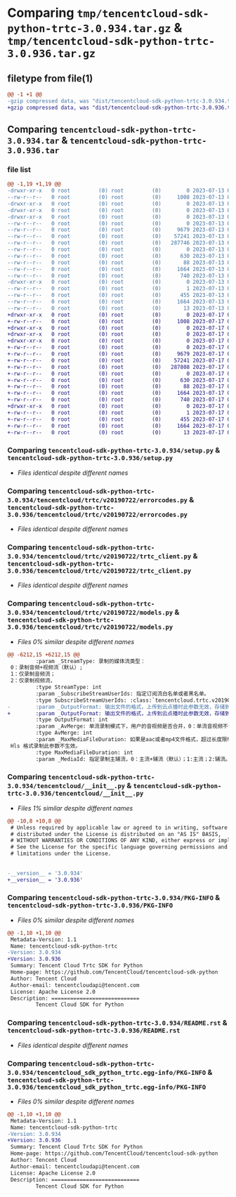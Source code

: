 # Comparing `tmp/tencentcloud-sdk-python-trtc-3.0.934.tar.gz` & `tmp/tencentcloud-sdk-python-trtc-3.0.936.tar.gz`

## filetype from file(1)

```diff
@@ -1 +1 @@
-gzip compressed data, was "dist/tencentcloud-sdk-python-trtc-3.0.934.tar", last modified: Thu Jul 13 00:36:53 2023, max compression
+gzip compressed data, was "dist/tencentcloud-sdk-python-trtc-3.0.936.tar", last modified: Mon Jul 17 00:38:45 2023, max compression
```

## Comparing `tencentcloud-sdk-python-trtc-3.0.934.tar` & `tencentcloud-sdk-python-trtc-3.0.936.tar`

### file list

```diff
@@ -1,19 +1,19 @@
-drwxr-xr-x   0 root         (0) root         (0)        0 2023-07-13 00:36:53.000000 tencentcloud-sdk-python-trtc-3.0.934/
--rw-r--r--   0 root         (0) root         (0)     1008 2023-07-13 00:36:53.000000 tencentcloud-sdk-python-trtc-3.0.934/setup.py
-drwxr-xr-x   0 root         (0) root         (0)        0 2023-07-13 00:36:53.000000 tencentcloud-sdk-python-trtc-3.0.934/tencentcloud/
-drwxr-xr-x   0 root         (0) root         (0)        0 2023-07-13 00:36:53.000000 tencentcloud-sdk-python-trtc-3.0.934/tencentcloud/trtc/
-drwxr-xr-x   0 root         (0) root         (0)        0 2023-07-13 00:36:53.000000 tencentcloud-sdk-python-trtc-3.0.934/tencentcloud/trtc/v20190722/
--rw-r--r--   0 root         (0) root         (0)        0 2023-07-13 00:36:53.000000 tencentcloud-sdk-python-trtc-3.0.934/tencentcloud/trtc/v20190722/__init__.py
--rw-r--r--   0 root         (0) root         (0)     9679 2023-07-13 00:36:53.000000 tencentcloud-sdk-python-trtc-3.0.934/tencentcloud/trtc/v20190722/errorcodes.py
--rw-r--r--   0 root         (0) root         (0)    57241 2023-07-13 00:36:53.000000 tencentcloud-sdk-python-trtc-3.0.934/tencentcloud/trtc/v20190722/trtc_client.py
--rw-r--r--   0 root         (0) root         (0)   287746 2023-07-13 00:36:53.000000 tencentcloud-sdk-python-trtc-3.0.934/tencentcloud/trtc/v20190722/models.py
--rw-r--r--   0 root         (0) root         (0)        0 2023-07-13 00:36:53.000000 tencentcloud-sdk-python-trtc-3.0.934/tencentcloud/trtc/__init__.py
--rw-r--r--   0 root         (0) root         (0)      630 2023-07-13 00:36:53.000000 tencentcloud-sdk-python-trtc-3.0.934/tencentcloud/__init__.py
--rw-r--r--   0 root         (0) root         (0)       88 2023-07-13 00:36:53.000000 tencentcloud-sdk-python-trtc-3.0.934/setup.cfg
--rw-r--r--   0 root         (0) root         (0)     1664 2023-07-13 00:36:53.000000 tencentcloud-sdk-python-trtc-3.0.934/PKG-INFO
--rw-r--r--   0 root         (0) root         (0)      740 2023-07-13 00:36:53.000000 tencentcloud-sdk-python-trtc-3.0.934/README.rst
-drwxr-xr-x   0 root         (0) root         (0)        0 2023-07-13 00:36:53.000000 tencentcloud-sdk-python-trtc-3.0.934/tencentcloud_sdk_python_trtc.egg-info/
--rw-r--r--   0 root         (0) root         (0)        1 2023-07-13 00:36:53.000000 tencentcloud-sdk-python-trtc-3.0.934/tencentcloud_sdk_python_trtc.egg-info/dependency_links.txt
--rw-r--r--   0 root         (0) root         (0)      455 2023-07-13 00:36:53.000000 tencentcloud-sdk-python-trtc-3.0.934/tencentcloud_sdk_python_trtc.egg-info/SOURCES.txt
--rw-r--r--   0 root         (0) root         (0)     1664 2023-07-13 00:36:53.000000 tencentcloud-sdk-python-trtc-3.0.934/tencentcloud_sdk_python_trtc.egg-info/PKG-INFO
--rw-r--r--   0 root         (0) root         (0)       13 2023-07-13 00:36:53.000000 tencentcloud-sdk-python-trtc-3.0.934/tencentcloud_sdk_python_trtc.egg-info/top_level.txt
+drwxr-xr-x   0 root         (0) root         (0)        0 2023-07-17 00:38:45.000000 tencentcloud-sdk-python-trtc-3.0.936/
+-rw-r--r--   0 root         (0) root         (0)     1008 2023-07-17 00:38:45.000000 tencentcloud-sdk-python-trtc-3.0.936/setup.py
+drwxr-xr-x   0 root         (0) root         (0)        0 2023-07-17 00:38:45.000000 tencentcloud-sdk-python-trtc-3.0.936/tencentcloud/
+drwxr-xr-x   0 root         (0) root         (0)        0 2023-07-17 00:38:45.000000 tencentcloud-sdk-python-trtc-3.0.936/tencentcloud/trtc/
+drwxr-xr-x   0 root         (0) root         (0)        0 2023-07-17 00:38:45.000000 tencentcloud-sdk-python-trtc-3.0.936/tencentcloud/trtc/v20190722/
+-rw-r--r--   0 root         (0) root         (0)        0 2023-07-17 00:38:45.000000 tencentcloud-sdk-python-trtc-3.0.936/tencentcloud/trtc/v20190722/__init__.py
+-rw-r--r--   0 root         (0) root         (0)     9679 2023-07-17 00:38:45.000000 tencentcloud-sdk-python-trtc-3.0.936/tencentcloud/trtc/v20190722/errorcodes.py
+-rw-r--r--   0 root         (0) root         (0)    57241 2023-07-17 00:38:45.000000 tencentcloud-sdk-python-trtc-3.0.936/tencentcloud/trtc/v20190722/trtc_client.py
+-rw-r--r--   0 root         (0) root         (0)   287808 2023-07-17 00:38:45.000000 tencentcloud-sdk-python-trtc-3.0.936/tencentcloud/trtc/v20190722/models.py
+-rw-r--r--   0 root         (0) root         (0)        0 2023-07-17 00:38:45.000000 tencentcloud-sdk-python-trtc-3.0.936/tencentcloud/trtc/__init__.py
+-rw-r--r--   0 root         (0) root         (0)      630 2023-07-17 00:38:45.000000 tencentcloud-sdk-python-trtc-3.0.936/tencentcloud/__init__.py
+-rw-r--r--   0 root         (0) root         (0)       88 2023-07-17 00:38:45.000000 tencentcloud-sdk-python-trtc-3.0.936/setup.cfg
+-rw-r--r--   0 root         (0) root         (0)     1664 2023-07-17 00:38:45.000000 tencentcloud-sdk-python-trtc-3.0.936/PKG-INFO
+-rw-r--r--   0 root         (0) root         (0)      740 2023-07-17 00:38:45.000000 tencentcloud-sdk-python-trtc-3.0.936/README.rst
+drwxr-xr-x   0 root         (0) root         (0)        0 2023-07-17 00:38:45.000000 tencentcloud-sdk-python-trtc-3.0.936/tencentcloud_sdk_python_trtc.egg-info/
+-rw-r--r--   0 root         (0) root         (0)        1 2023-07-17 00:38:45.000000 tencentcloud-sdk-python-trtc-3.0.936/tencentcloud_sdk_python_trtc.egg-info/dependency_links.txt
+-rw-r--r--   0 root         (0) root         (0)      455 2023-07-17 00:38:45.000000 tencentcloud-sdk-python-trtc-3.0.936/tencentcloud_sdk_python_trtc.egg-info/SOURCES.txt
+-rw-r--r--   0 root         (0) root         (0)     1664 2023-07-17 00:38:45.000000 tencentcloud-sdk-python-trtc-3.0.936/tencentcloud_sdk_python_trtc.egg-info/PKG-INFO
+-rw-r--r--   0 root         (0) root         (0)       13 2023-07-17 00:38:45.000000 tencentcloud-sdk-python-trtc-3.0.936/tencentcloud_sdk_python_trtc.egg-info/top_level.txt
```

### Comparing `tencentcloud-sdk-python-trtc-3.0.934/setup.py` & `tencentcloud-sdk-python-trtc-3.0.936/setup.py`

 * *Files identical despite different names*

### Comparing `tencentcloud-sdk-python-trtc-3.0.934/tencentcloud/trtc/v20190722/errorcodes.py` & `tencentcloud-sdk-python-trtc-3.0.936/tencentcloud/trtc/v20190722/errorcodes.py`

 * *Files identical despite different names*

### Comparing `tencentcloud-sdk-python-trtc-3.0.934/tencentcloud/trtc/v20190722/trtc_client.py` & `tencentcloud-sdk-python-trtc-3.0.936/tencentcloud/trtc/v20190722/trtc_client.py`

 * *Files identical despite different names*

### Comparing `tencentcloud-sdk-python-trtc-3.0.934/tencentcloud/trtc/v20190722/models.py` & `tencentcloud-sdk-python-trtc-3.0.936/tencentcloud/trtc/v20190722/models.py`

 * *Files 0% similar despite different names*

```diff
@@ -6212,15 +6212,15 @@
         :param _StreamType: 录制的媒体流类型：
 0：录制音频+视频流（默认）;
 1：仅录制音频流；
 2：仅录制视频流，
         :type StreamType: int
         :param _SubscribeStreamUserIds: 指定订阅流白名单或者黑名单。
         :type SubscribeStreamUserIds: :class:`tencentcloud.trtc.v20190722.models.SubscribeStreamUserIds`
-        :param _OutputFormat: 输出文件的格式，上传到云点播时此参数无效，存储到云点播时请关注TencentVod内的MediaType参数。0：(默认)输出文件为hls格式。1：输出文件格式为hls+mp4。2：输出文件格式为hls+aac 。
+        :param _OutputFormat: 输出文件的格式，上传到云点播时此参数无效，存储到云点播时请关注TencentVod内的MediaType参数。0：(默认)输出文件为hls格式。1：输出文件格式为hls+mp4。2：输出文件格式为hls+aac 。3：输出文件格式为mp4。4：输出文件格式为aac。
         :type OutputFormat: int
         :param _AvMerge: 单流录制模式下，用户的音视频是否合并，0：单流音视频不合并（默认）。1：单流音视频合并成一个ts。混流录制此参数无需设置，默认音视频合并。
         :type AvMerge: int
         :param _MaxMediaFileDuration: 如果是aac或者mp4文件格式，超过长度限制后，系统会自动拆分视频文件。单位：分钟。默认为1440min（24h），取值范围为1-1440。【单文件限制最大为2G，满足文件大小 >2G 或录制时长度 > 24h任意一个条件，文件都会自动切分】
 Hls 格式录制此参数不生效。
         :type MaxMediaFileDuration: int
         :param _MediaId: 指定录制主辅流，0：主流+辅流（默认）；1:主流；2:辅流。
```

### Comparing `tencentcloud-sdk-python-trtc-3.0.934/tencentcloud/__init__.py` & `tencentcloud-sdk-python-trtc-3.0.936/tencentcloud/__init__.py`

 * *Files 1% similar despite different names*

```diff
@@ -10,8 +10,8 @@
 # Unless required by applicable law or agreed to in writing, software
 # distributed under the License is distributed on an "AS IS" BASIS,
 # WITHOUT WARRANTIES OR CONDITIONS OF ANY KIND, either express or implied.
 # See the License for the specific language governing permissions and
 # limitations under the License.
 
 
-__version__ = '3.0.934'
+__version__ = '3.0.936'
```

### Comparing `tencentcloud-sdk-python-trtc-3.0.934/PKG-INFO` & `tencentcloud-sdk-python-trtc-3.0.936/PKG-INFO`

 * *Files 0% similar despite different names*

```diff
@@ -1,10 +1,10 @@
 Metadata-Version: 1.1
 Name: tencentcloud-sdk-python-trtc
-Version: 3.0.934
+Version: 3.0.936
 Summary: Tencent Cloud Trtc SDK for Python
 Home-page: https://github.com/TencentCloud/tencentcloud-sdk-python
 Author: Tencent Cloud
 Author-email: tencentcloudapi@tencent.com
 License: Apache License 2.0
 Description: ============================
         Tencent Cloud SDK for Python
```

### Comparing `tencentcloud-sdk-python-trtc-3.0.934/README.rst` & `tencentcloud-sdk-python-trtc-3.0.936/README.rst`

 * *Files identical despite different names*

### Comparing `tencentcloud-sdk-python-trtc-3.0.934/tencentcloud_sdk_python_trtc.egg-info/PKG-INFO` & `tencentcloud-sdk-python-trtc-3.0.936/tencentcloud_sdk_python_trtc.egg-info/PKG-INFO`

 * *Files 0% similar despite different names*

```diff
@@ -1,10 +1,10 @@
 Metadata-Version: 1.1
 Name: tencentcloud-sdk-python-trtc
-Version: 3.0.934
+Version: 3.0.936
 Summary: Tencent Cloud Trtc SDK for Python
 Home-page: https://github.com/TencentCloud/tencentcloud-sdk-python
 Author: Tencent Cloud
 Author-email: tencentcloudapi@tencent.com
 License: Apache License 2.0
 Description: ============================
         Tencent Cloud SDK for Python
```

